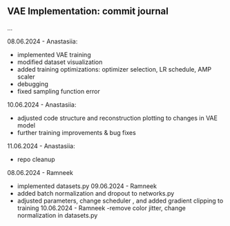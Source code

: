 ## VAE Implementation: commit journal
...

08.06.2024 - Anastasiia: 
- implemented VAE training
- modified dataset visualization
- added training optimizations: optimizer selection, LR schedule, AMP scaler
- debugging
- fixed sampling function error

10.06.2024 - Anastasiia:
- adjusted code structure and reconstruction plotting to changes in VAE model
- further training improvements & bug fixes

11.06.2024 - Anastasiia:
- repo cleanup

08.06.2024 - Ramneek 
- implemented datasets.py
09.06.2024 - Ramneek
- added batch normalization and dropout to networks.py
- adjusted parameters, change scheduler , and added gradient clipping to training
10.06.2024 - Ramneek
-remove color jitter, change normalization in datasets.py
